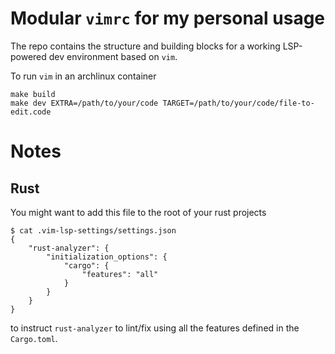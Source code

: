 # Modular `vimrc` for my personal usage

The repo contains the structure and building blocks for a working LSP-powered dev environment based on `vim`.

To run `vim` in an archlinux container

```
make build
make dev EXTRA=/path/to/your/code TARGET=/path/to/your/code/file-to-edit.code
```

# Notes

## Rust

You might want to add this file to the root of your rust projects

```
$ cat .vim-lsp-settings/settings.json
{
    "rust-analyzer": {
        "initialization_options": {
            "cargo": {
                "features": "all"
            }
        }
    }
}
```

to instruct `rust-analyzer` to lint/fix using all the features defined in the `Cargo.toml`.
